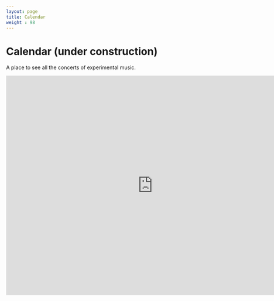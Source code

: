 ```yaml
---
layout: page
title: Calendar
weight : 98
---
```


# Calendar (under construction)
A place to see all the concerts of experimental music. 

<iframe src="https://calendar.google.com/calendar/embed?src=experimentalsoundingfinland%40gmail.com&ctz=Europe%2FStockholm" 
  style="border: 0" 
  width="800" height="600" 
  frameborder="0" scrolling="no"></iframe>
